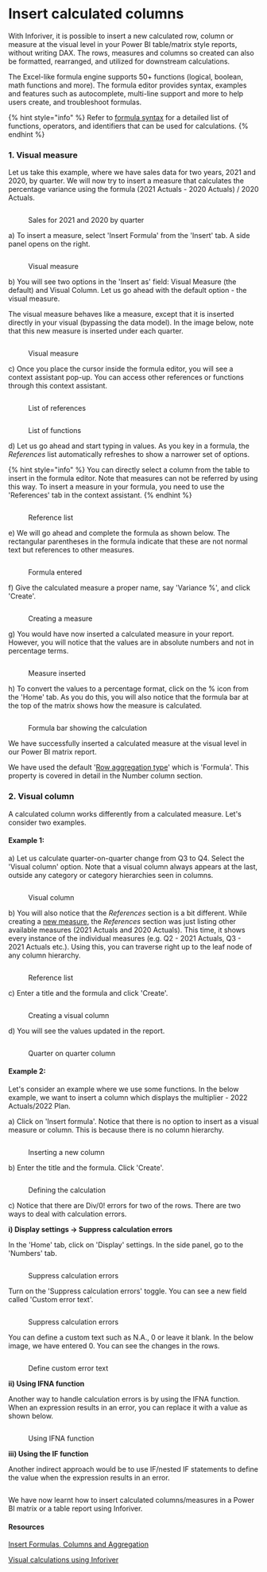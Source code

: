 # Insert calculated columns

With Inforiver, it is possible to insert a new calculated row, column or measure at the visual level in your Power BI table/matrix style reports, without writing DAX. The rows, measures and columns so created can also be formatted, rearranged, and utilized for downstream calculations.

The Excel-like formula engine supports 50+ functions (logical, boolean, math functions and more). The formula editor provides syntax, examples and features such as autocomplete, multi-line support and more to help users create, and troubleshoot formulas.

{% hint style="info" %}
Refer to [formula syntax](../../formula-syntax/) for a detailed list of functions, operators, and identifiers that can be used for calculations.
{% endhint %}

### 1. Visual measure

Let us take this example, where we have sales data for two years, 2021 and 2020, by quarter. We will now try to insert a measure that calculates the percentage variance using the formula (2021 Actuals - 2020 Actuals) / 2020 Actuals.

<figure><img src="../../.gitbook/assets/4.2.1 Data.png" alt=""><figcaption><p>Sales for 2021 and 2020 by quarter</p></figcaption></figure>

a) To insert a measure, select 'Insert Formula' from the 'Insert' tab. A side panel opens on the right.

<figure><img src="../../.gitbook/assets/4.2.2 Measure.png" alt=""><figcaption><p>Visual measure</p></figcaption></figure>

b) You will see two options in the 'Insert as' field: Visual Measure (the default) and Visual Column. Let us go ahead with the default option - the visual measure.&#x20;

The visual measure behaves like a measure, except that it is inserted directly in your visual (bypassing the data model). In the image below, note that this new measure is inserted under each quarter.

<figure><img src="../../.gitbook/assets/4.2.3 Measure.png" alt=""><figcaption><p>Visual measure</p></figcaption></figure>

c) Once you place the cursor inside the formula editor, you will see a context assistant pop-up. You can access other references or functions through this context assistant.

<figure><img src="../../.gitbook/assets/4.2.5 Measure.png" alt=""><figcaption><p>List of references</p></figcaption></figure>

<figure><img src="../../.gitbook/assets/4.2.11 Measure.png" alt=""><figcaption><p>List of functions</p></figcaption></figure>

d) Let us go ahead and start typing in values. As you key in a formula, the _References_ list automatically refreshes to show a narrower set of options.&#x20;

{% hint style="info" %}
You can directly select a column from the table to insert in the formula editor. Note that measures can not be referred by using this way. To insert a measure in your formula, you need to use the 'References' tab in the context assistant.
{% endhint %}

<figure><img src="../../.gitbook/assets/4.2.6 Measure.png" alt=""><figcaption><p>Reference list</p></figcaption></figure>

e) We will go ahead and complete the formula as shown below. The rectangular parentheses in the formula indicate that these are not normal text but references to other measures.

<figure><img src="../../.gitbook/assets/4.2.7 Measure.png" alt=""><figcaption><p>Formula entered</p></figcaption></figure>

f) Give the calculated measure a proper name, say 'Variance %', and click 'Create'.&#x20;

<figure><img src="../../.gitbook/assets/4.2.8 Measure.png" alt=""><figcaption><p>Creating a measure</p></figcaption></figure>

g) You would have now inserted a calculated measure in your report. However, you will notice that the values are in absolute numbers and not in percentage terms.

<figure><img src="../../.gitbook/assets/4.2.9 Measure.png" alt=""><figcaption><p>Measure inserted</p></figcaption></figure>

h) To convert the values to a percentage format, click on the % icon from the 'Home' tab. As you do this, you will also notice that the formula bar at the top of the matrix shows how the measure is calculated.

<figure><img src="../../.gitbook/assets/4.2.10 Measure.png" alt=""><figcaption><p>Formula bar showing the calculation</p></figcaption></figure>

We have successfully inserted a calculated measure at the visual level in our Power BI matrix report.

We have used the default '[Row aggregation type](insert-manual-input-columns/insert-manual-input-columns.md#i-row-aggregation-type)' which is 'Formula'. This property is covered in detail in the Number column section.

### 2. Visual column

A calculated column works differently from a calculated measure. Let's consider two examples.

#### Example 1:

a) Let us calculate quarter-on-quarter change from Q3 to Q4. Select the 'Visual column' option. Note that a visual column always appears at the last, outside any category or category hierarchies seen in columns.

<figure><img src="../../.gitbook/assets/4.2.14 Column.png" alt=""><figcaption><p>Visual column</p></figcaption></figure>

b) You will also notice that the _References_ section is a bit different. While creating a [new measure](insert-calculated-columns.md#1.-visual-measure), the _References_ section was just listing other available measures (2021 Actuals and 2020 Actuals). This time, it shows every instance of the individual measures (e.g. Q2 - 2021 Actuals, Q3 - 2021 Actuals etc.). Using this, you can traverse right up to the leaf node of any column hierarchy.

<figure><img src="../../.gitbook/assets/4.2.13 Column.png" alt=""><figcaption><p>Reference list</p></figcaption></figure>

c) Enter a title and the formula and click 'Create'.

<figure><img src="../../.gitbook/assets/4.2.16 Column.png" alt=""><figcaption><p>Creating a visual column</p></figcaption></figure>

d) You will see the values updated in the report.

<figure><img src="../../.gitbook/assets/4.2.17 Column.png" alt=""><figcaption><p>Quarter on quarter column</p></figcaption></figure>

#### Example 2:

Let's consider an example where we use some functions. In the below example, we want to insert a column which displays the multiplier - 2022 Actuals/2022 Plan.&#x20;

a) Click on 'Insert formula'. Notice that there is no option to insert as a visual measure or column. This is because there is no column hierarchy.

<figure><img src="../../.gitbook/assets/4.2.22 Column.png" alt=""><figcaption><p>Inserting a new column</p></figcaption></figure>

b) Enter the title and the formula. Click 'Create'.&#x20;

<figure><img src="../../.gitbook/assets/4.2.23 Column.png" alt=""><figcaption><p>Defining the calculation</p></figcaption></figure>

c) Notice that there are Div/0! errors for two of the rows. There are two ways to deal with calculation errors.&#x20;

**i) Display settings -> Suppress calculation errors**

In the 'Home' tab, click on 'Display' settings. In the side panel, go to the 'Numbers' tab.&#x20;

<figure><img src="../../.gitbook/assets/4.2.24 Column.png" alt=""><figcaption><p>Suppress calculation errors</p></figcaption></figure>

Turn on the 'Suppress calculation errors' toggle. You can see a new field called 'Custom error text'.

<figure><img src="../../.gitbook/assets/4.2.25 Column.png" alt=""><figcaption><p>Suppress calculation errors</p></figcaption></figure>

You can define a custom text such as N.A., 0 or leave it blank. In the below image, we have entered 0. You can see the changes in the rows.&#x20;

<figure><img src="../../.gitbook/assets/4.2.26 Column.png" alt=""><figcaption><p>Define custom error text</p></figcaption></figure>

**ii) Using IFNA function**

Another way to handle calculation errors is by using the IFNA function. When an expression results in an error, you can replace it with a value as shown below.&#x20;

<figure><img src="../../.gitbook/assets/4.2.27 Column.png" alt=""><figcaption><p>Using IFNA function</p></figcaption></figure>

**iii) Using the IF function**

Another indirect approach would be to use IF/nested IF statements to define the value when the expression results in an error.&#x20;

<figure><img src="../../.gitbook/assets/4.2.28 Column.png" alt=""><figcaption></figcaption></figure>

We have now learnt how to insert calculated columns/measures in a Power BI matrix or a table report using Inforiver.

#### Resources

[Insert Formulas, Columns and Aggregation](https://www.youtube.com/watch?v=hjPAbuYJUSc)

[Visual calculations using Inforiver](https://inforiver.com/visual-calculations-powerbi/)
